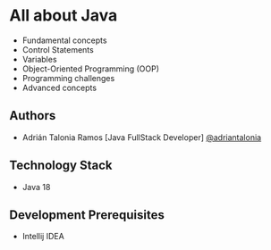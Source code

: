 # All about Java

- Fundamental concepts
- Control Statements
- Variables
- Object-Oriented Programming (OOP)
- Programming challenges
- Advanced concepts

## Authors

- Adrián Talonia Ramos [Java FullStack Developer] [@adriantalonia](https://github.com/adriantalonia)

## Technology Stack
- Java 18

## Development Prerequisites
- Intellij IDEA